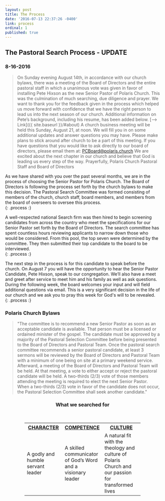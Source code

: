 ```yaml
---
layout: post
title: The Process
date: '2016-07-13 22:37:26 -0400'
link: process
ordinal: 1
published: true
---
```


## The Pastoral Search Process - UPDATE  

### 8-16-2016 
>On Sunday evening August 14th, in accordance with our church bylaws, there was a meeting of the Board of Directors and the entire pastoral staff in which a unanimous vote was given in favor of installing Pete Hixson as the new Senior Pastor of Polaris Church. This was the culmination of much searching, due diligence and prayer. We want to thank you for the feedback given in the process which helped us move forward with confidence that we have the right person to lead us into the next season of our church. Additional information on Pete’s background, including his resume, has been added below. [--> Link]({{ site.baseurl }}/#about)
>A church business meeting will be held this Sunday, August 21, at noon. We will fill you in on some additional updates and answer questions you may have. Please make plans to stick around after church to be a part of this meeting. 
>If you have questions that you would like to ask directly to our board of directors, please email them at: [PCBoard@polaris.church](mailto:PCBoard@polaris.church)
>We are excited about the next chapter in our church and believe that God is leading us every step of the way.
>Prayerfully,
>Polaris Church Pastoral Staff and Board of Directors




As we have shared with you over the past several months, we are in the process of choosing the Senior Pastor for Polaris Church. The Board of Directors is following the process set forth by the church bylaws to make this decision. The Pastoral Search Committee was formed consisting of members of the church, church staff, board members, and members from the board of overseers to oversee this process.  
{: .process :}

A well-respected national Search firm was then hired to begin screening candidates from across the country who meet the specifications for our Senior Pastor set forth by the Board of Directors. The search committee has spent countless hours reviewing applicants to narrow down those who would be considered. From this pool, the top seven were determined by the committee. They then submitted their top candidate to the board to be interviewed.  
{: .process :}

The next step in the process is for this candidate to speak before the church. On August 7 you will have the opportunity to hear the Senior Pastor Candidate, Pete Hixson, speak to our congregation. We’ll also have a meet and greet after service to meet him and his family as well as ask questions.  During the following week, the board welcomes your input and will field additional questions via email. This is a very significant decision in the life of our church and we ask you to pray this week for God's will to be revealed.  
{: .process :}


### Polaris Church Bylaws
>"The committee is to recommend a new Senior Pastor as soon as an acceptable candidate is available. That person must be a licensed or ordained minister of the gospel. The candidate must be approved by a majority of the Pastoral Selection Committee before being presented to the Board of Directors and Pastoral Team. Once the pastoral search committee recommends a senior pastoral candidate, at least 3 sermons will be reviewed by the Board of Directors and Pastoral Team with a minimum of one being on site at a primary weekend service. Afterward, a meeting of the Board of Directors and Pastoral Team will be held. At that meeting, a vote to either accept or reject the pastoral candidate will be held. A two-thirds (2/3) vote of those members attending the meeting is required to elect the next Senior Pastor. When a two-thirds (2/3) vote in favor of the candidate does not occur, the Pastoral Selection Committee shall seek another candidate."


<center>
<H3> What we searched for</H3>
</center>
<br>

<center>
<table style="width:75%">
<tr>
<th style="width:33%; text-decoration: underline;">CHARACTER</th>
<th style="width:33%; text-decoration: underline;">COMPETENCE</th>
<th style="width:34%;text-decoration: underline;">CULTURE</th>
</tr>
<tr>
<td>A godly and humble servant leader </td>
<td>A skilled communicator of God’s Word and a visionary leader</td>
<td>A natural fit with the theology and culture of Polaris Church and our passion for transformed lives</td>
</tr>
</table>
</center>
